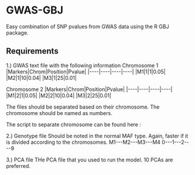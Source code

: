 # GWAS-GBJ
Easy combination of SNP pvalues from GWAS data using the R GBJ package.


## Requirements
1.) GWAS text file with the following information
Chromosome 1
|Markers|Chrom|Position|Pvalue|
|----|----|----|----|
|M1|1|1|0.05|
|M2|1|10|0.04|
|M3|1|25|0.01|

Chromosome 2
|Markers|Chrom|Position|Pvalue|
|----|----|----|----|
|M1|2|1|0.05|
|M2|2|10|0.04|
|M3|2|25|0.01|

The files should be separated based on their chromosome. The chromosome should be named as numbers. 

The script to separate chromosome can be found here : 

2.) Genotype file
Should be noted in the normal MAF type. Again, faster if it is divided according to the chromosomes.
M1---M2---M3---M4
0---1---2----9

3.) PCA file
THe PCA file that you used to run the model. 10 PCAs are preferred. 





